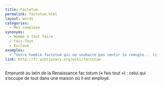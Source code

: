 ```yaml
---
title: Factotum
permalink: factotum.html
layout: words
categories:
  - Mot complexe
synonyms:
  - Homme à tout faire
  - Fais-Tout
  - Esclave
examples:
  - "Votre humble factotum qui ne souhaite pas sentir le remugle... (cf. Correspondance)"
link: http://fr.wiktionary.org/wiki/factotum
---
```


Emprunté au latin de la Renaissance fac totum (« fais tout ») : celui qui s’occupe de tout dans une maison où il est employé. 

